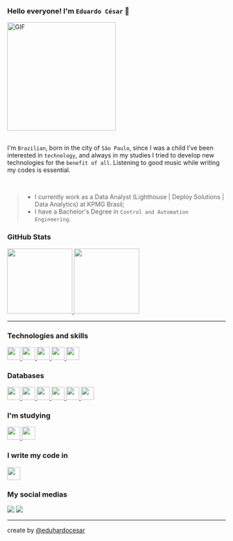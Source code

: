 ### Hello everyone! I'm `Eduardo César` 👋

<div><img height="250" alt="GIF" src="https://i.pinimg.com/originals/e4/26/70/e426702edf874b181aced1e2fa5c6cde.gif" /></div>

<br>

I'm `Brazilian`, born in the city of `São Paulo`, since I was a child I've been interested in `technology`, and always in my studies I tried to develop new technologies for the `benefit of all`. Listening to good music while writing my codes is essential.

<br>

> - I currently work as a Data Analyst (Lighthouse | Deploy Solutions | Data Analytics) at KPMG Brasil;
> - I have a Bachelor's Degree in `Control and Automation Engineering`.

### GitHub Stats

<div>
  <a href="https://github.com/eduhardocesar">
    <img height="150em" src="https://github-readme-stats.vercel.app/api?username=eduhardocesar&show_icons=true&theme=city_lights&include_all_commits=true&count_private=true"/>
    <img height="150em" src="https://github-readme-stats.vercel.app/api/top-langs/?username=eduhardocesar&layout=compact&langs_count=7&theme=city_lights"/>
  </a>
</div>

***

### Technologies and skills

<div>
  <a href="https://github.com/eduhardocesar">
    <img height="30" src="https://img.shields.io/badge/Python-14354C?style=for-the-badge&logo=python&logoColor=white"/>
    <img height="30" src="https://img.shields.io/badge/Jupyter-F37626.svg?&style=for-the-badge&logo=Jupyter&logoColor=white"/>
    <img height="30" src="https://img.shields.io/badge/Selenium-43B02A?style=for-the-badge&logo=Selenium&logoColor=white"/>
    <img height="30" src="https://img.shields.io/badge/PowerBI-F2C811?style=for-the-badge&logo=Power%20BI&logoColor=white"/>
    <img height="30" src="https://img.shields.io/badge/Postman-FF6C37?style=for-the-badge&logo=Postman&logoColor=white"/>
  </a>
</div>

### Databases

<div>
  <a href="https://github.com/eduhardocesar">
    <img height="30" src="https://img.shields.io/badge/Xampp-F37623?style=for-the-badge&logo=xampp&logoColor=white"/>
    <img height="30" src="https://img.shields.io/badge/MySQL-00000F?style=for-the-badge&logo=mysql&logoColor=white"/>
    <img height="30" src="https://img.shields.io/badge/Microsoft_SQL_Server-CC2927?style=for-the-badge&logo=microsoft-sql-server&logoColor=white"/>
    <img height="30" src="https://img.shields.io/badge/PostgreSQL-316192?style=for-the-badge&logo=postgresql&logoColor=white"/>
    <img height="30" src="https://img.shields.io/badge/MongoDB-4EA94B?style=for-the-badge&logo=mongodb&logoColor=white"/>
    <img height="30" src="https://img.shields.io/badge/SQLite-07405E?style=for-the-badge&logo=sqlite&logoColor=white"/>
  </a>
</div>

### I'm studying
<div>
  <a href="https://github.com/eduhardocesar">
    <img height="30" src="https://img.shields.io/badge/R-276DC3?style=for-the-badge&logo=r&logoColor=white"/>
    <img height="30" src="https://img.shields.io/badge/Julia-9558B2?style=for-the-badge&logo=julia&logoColor=white"/>
  </a>
</div>

### I write my code in

<div>
  <a href="https://github.com/eduhardocesar">
    <img height="30" src="https://img.shields.io/badge/Visual_Studio_Code-0078D4?style=for-the-badge&logo=visual%20studio%20code&logoColor=white"/>
  </a>
</div>

### My social medias 
  
<div> 
  <a href = "mailto:eduardocesar92@gmail.com"><img src="https://img.shields.io/badge/-Gmail-%23333?style=for-the-badge&logo=gmail&logoColor=white" target="_blank"></a>
  <a href="https://www.linkedin.com/in/eduhardocesar" target="_blank"><img src="https://img.shields.io/badge/-LinkedIn-%230077B5?style=for-the-badge&logo=linkedin&logoColor=white" target="_blank"></a></div>

***
create by [@eduhardocesar](https://github.com/eduhardocesar/)
